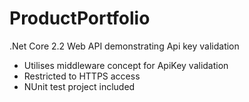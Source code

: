 # ProductPortfolio
.Net Core 2.2 Web API demonstrating Api key validation

- Utilises middleware concept for ApiKey validation
- Restricted to HTTPS access
- NUnit test project included
